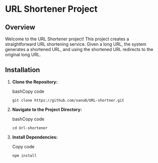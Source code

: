# URL Shortener Project

## Overview

Welcome to the URL Shortener project! This project creates a straightforward URL shortening service. Given a long URL, the system generates a shortened URL, and using the shortened URL redirects to the original long URL.

## Installation

1.  **Clone the Repository:**
    
    bashCopy code
    
    `git clone https://github.com/sanu0/URL-shortner.git` 
    
2.  **Navigate to the Project Directory:**
    
    bashCopy code
    
    `cd Url-shortener` 
    
3.  **Install Dependencies:**
    
    Copy code
    
    `npm install`